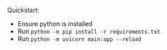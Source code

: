 Quickstart:
* Ensure python is installed
* Run `python -m pip install -r requirements.txt`
* Run `python -m uvicorn main:app --reload`